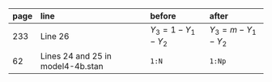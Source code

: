 | page | line | before | after |
|:-----------|:------------|:------------|:------------|
| 233 | Line 26 | $Y_3 = 1 - Y_1 - Y_2$ | $Y_3 = m - Y_1 - Y_2$ |
| 62 | Lines 24 and 25 in model4-4b.stan | `1:N` |  `1:Np` |
